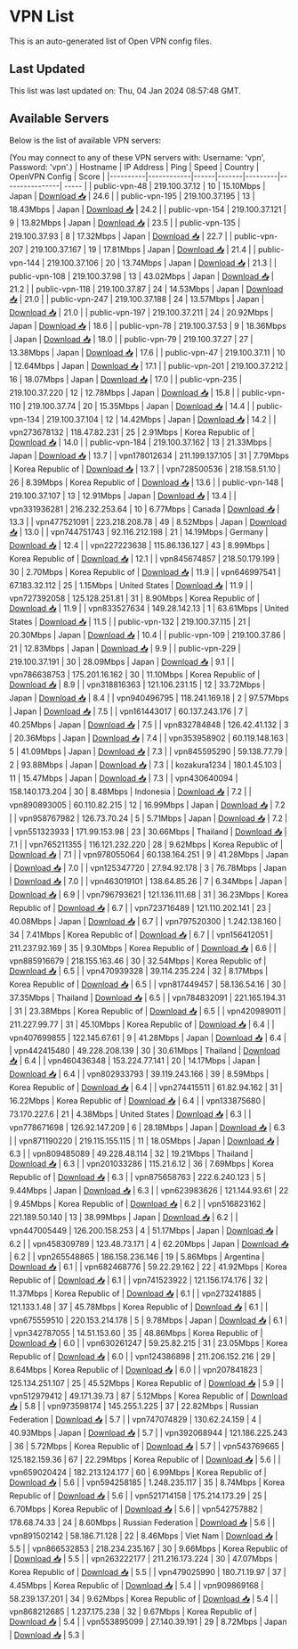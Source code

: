 # VPN List

This is an auto-generated list of Open VPN config files.

## Last Updated

This list was last updated on: Thu, 04 Jan 2024 08:57:48 GMT.

## Available Servers

Below is the list of available VPN servers:

(You may connect to any of these VPN servers with: Username: 'vpn', Password: 'vpn'.)
| Hostname | IP Address | Ping | Speed | Country | OpenVPN Config | Score |
|----------|------------|------|-------|---------|----------------| ----- |
| public-vpn-48 | 219.100.37.12 | 10 | 15.10Mbps | Japan | [Download 📥](./configs/server_0_JP.ovpn) | 24.6 |
| public-vpn-195 | 219.100.37.195 | 13 | 18.43Mbps | Japan | [Download 📥](./configs/server_1_JP.ovpn) | 24.2 |
| public-vpn-154 | 219.100.37.121 | 9 | 13.82Mbps | Japan | [Download 📥](./configs/server_2_JP.ovpn) | 23.5 |
| public-vpn-135 | 219.100.37.93 | 8 | 17.32Mbps | Japan | [Download 📥](./configs/server_3_JP.ovpn) | 22.7 |
| public-vpn-207 | 219.100.37.167 | 19 | 17.81Mbps | Japan | [Download 📥](./configs/server_4_JP.ovpn) | 21.4 |
| public-vpn-144 | 219.100.37.106 | 20 | 13.74Mbps | Japan | [Download 📥](./configs/server_5_JP.ovpn) | 21.3 |
| public-vpn-108 | 219.100.37.98 | 13 | 43.02Mbps | Japan | [Download 📥](./configs/server_6_JP.ovpn) | 21.2 |
| public-vpn-118 | 219.100.37.87 | 24 | 14.53Mbps | Japan | [Download 📥](./configs/server_7_JP.ovpn) | 21.0 |
| public-vpn-247 | 219.100.37.188 | 24 | 13.57Mbps | Japan | [Download 📥](./configs/server_8_JP.ovpn) | 21.0 |
| public-vpn-197 | 219.100.37.211 | 24 | 20.92Mbps | Japan | [Download 📥](./configs/server_9_JP.ovpn) | 18.6 |
| public-vpn-78 | 219.100.37.53 | 9 | 18.36Mbps | Japan | [Download 📥](./configs/server_10_JP.ovpn) | 18.0 |
| public-vpn-79 | 219.100.37.27 | 27 | 13.38Mbps | Japan | [Download 📥](./configs/server_11_JP.ovpn) | 17.6 |
| public-vpn-47 | 219.100.37.11 | 10 | 12.64Mbps | Japan | [Download 📥](./configs/server_12_JP.ovpn) | 17.1 |
| public-vpn-201 | 219.100.37.212 | 16 | 18.07Mbps | Japan | [Download 📥](./configs/server_13_JP.ovpn) | 17.0 |
| public-vpn-235 | 219.100.37.220 | 12 | 12.78Mbps | Japan | [Download 📥](./configs/server_14_JP.ovpn) | 15.8 |
| public-vpn-110 | 219.100.37.74 | 20 | 15.35Mbps | Japan | [Download 📥](./configs/server_15_JP.ovpn) | 14.4 |
| public-vpn-134 | 219.100.37.104 | 12 | 14.42Mbps | Japan | [Download 📥](./configs/server_16_JP.ovpn) | 14.2 |
| vpn273678132 | 118.47.82.231 | 25 | 2.91Mbps | Korea Republic of | [Download 📥](./configs/server_17_KR.ovpn) | 14.0 |
| public-vpn-184 | 219.100.37.162 | 13 | 21.33Mbps | Japan | [Download 📥](./configs/server_18_JP.ovpn) | 13.7 |
| vpn178012634 | 211.199.137.105 | 31 | 7.79Mbps | Korea Republic of | [Download 📥](./configs/server_19_KR.ovpn) | 13.7 |
| vpn728500536 | 218.158.51.10 | 26 | 8.39Mbps | Korea Republic of | [Download 📥](./configs/server_20_KR.ovpn) | 13.6 |
| public-vpn-148 | 219.100.37.107 | 13 | 12.91Mbps | Japan | [Download 📥](./configs/server_21_JP.ovpn) | 13.4 |
| vpn331936281 | 216.232.253.64 | 10 | 6.77Mbps | Canada | [Download 📥](./configs/server_22_CA.ovpn) | 13.3 |
| vpn477521091 | 223.218.208.78 | 49 | 8.52Mbps | Japan | [Download 📥](./configs/server_23_JP.ovpn) | 13.0 |
| vpn744751743 | 92.116.212.198 | 21 | 14.19Mbps | Germany | [Download 📥](./configs/server_24_DE.ovpn) | 12.4 |
| vpn227223638 | 115.86.136.127 | 43 | 8.99Mbps | Korea Republic of | [Download 📥](./configs/server_25_KR.ovpn) | 12.1 |
| vpn845674857 | 218.50.179.199 | 30 | 2.70Mbps | Korea Republic of | [Download 📥](./configs/server_26_KR.ovpn) | 11.9 |
| vpn646997541 | 67.183.32.112 | 25 | 1.15Mbps | United States | [Download 📥](./configs/server_27_US.ovpn) | 11.9 |
| vpn727392058 | 125.128.251.81 | 31 | 8.90Mbps | Korea Republic of | [Download 📥](./configs/server_28_KR.ovpn) | 11.9 |
| vpn833527634 | 149.28.142.13 | 1 | 63.61Mbps | United States | [Download 📥](./configs/server_29_US.ovpn) | 11.5 |
| public-vpn-132 | 219.100.37.115 | 21 | 20.30Mbps | Japan | [Download 📥](./configs/server_30_JP.ovpn) | 10.4 |
| public-vpn-109 | 219.100.37.86 | 21 | 12.83Mbps | Japan | [Download 📥](./configs/server_31_JP.ovpn) | 9.9 |
| public-vpn-229 | 219.100.37.191 | 30 | 28.09Mbps | Japan | [Download 📥](./configs/server_32_JP.ovpn) | 9.1 |
| vpn786638753 | 175.201.16.162 | 30 | 11.10Mbps | Korea Republic of | [Download 📥](./configs/server_33_KR.ovpn) | 8.9 |
| vpn318816363 | 121.106.231.15 | 12 | 33.72Mbps | Japan | [Download 📥](./configs/server_34_JP.ovpn) | 8.4 |
| vpn940496795 | 118.241.169.18 | 2 | 97.57Mbps | Japan | [Download 📥](./configs/server_35_JP.ovpn) | 7.5 |
| vpn161443017 | 60.137.243.176 | 7 | 40.25Mbps | Japan | [Download 📥](./configs/server_36_JP.ovpn) | 7.5 |
| vpn832784848 | 126.42.41.132 | 3 | 20.36Mbps | Japan | [Download 📥](./configs/server_37_JP.ovpn) | 7.4 |
| vpn353958902 | 60.119.148.163 | 5 | 41.09Mbps | Japan | [Download 📥](./configs/server_38_JP.ovpn) | 7.3 |
| vpn845595290 | 59.138.77.79 | 2 | 93.88Mbps | Japan | [Download 📥](./configs/server_39_JP.ovpn) | 7.3 |
| kozakura1234 | 180.1.45.103 | 11 | 15.47Mbps | Japan | [Download 📥](./configs/server_40_JP.ovpn) | 7.3 |
| vpn430640094 | 158.140.173.204 | 30 | 8.48Mbps | Indonesia | [Download 📥](./configs/server_41_ID.ovpn) | 7.2 |
| vpn890893005 | 60.110.82.215 | 12 | 16.99Mbps | Japan | [Download 📥](./configs/server_42_JP.ovpn) | 7.2 |
| vpn958767982 | 126.73.70.24 | 5 | 5.71Mbps | Japan | [Download 📥](./configs/server_43_JP.ovpn) | 7.2 |
| vpn551323933 | 171.99.153.98 | 23 | 30.66Mbps | Thailand | [Download 📥](./configs/server_44_TH.ovpn) | 7.1 |
| vpn765211355 | 116.121.232.220 | 28 | 9.62Mbps | Korea Republic of | [Download 📥](./configs/server_45_KR.ovpn) | 7.1 |
| vpn978055064 | 60.138.164.251 | 9 | 41.28Mbps | Japan | [Download 📥](./configs/server_46_JP.ovpn) | 7.0 |
| vpn125347720 | 27.94.92.178 | 3 | 76.78Mbps | Japan | [Download 📥](./configs/server_47_JP.ovpn) | 7.0 |
| vpn463019101 | 138.64.85.26 | 7 | 6.34Mbps | Japan | [Download 📥](./configs/server_48_JP.ovpn) | 6.9 |
| vpn796793621 | 121.136.111.68 | 31 | 36.23Mbps | Korea Republic of | [Download 📥](./configs/server_49_KR.ovpn) | 6.7 |
| vpn723716489 | 121.110.202.141 | 23 | 40.08Mbps | Japan | [Download 📥](./configs/server_50_JP.ovpn) | 6.7 |
| vpn797520300 | 1.242.138.160 | 34 | 7.41Mbps | Korea Republic of | [Download 📥](./configs/server_51_KR.ovpn) | 6.7 |
| vpn156412051 | 211.237.92.169 | 35 | 9.30Mbps | Korea Republic of | [Download 📥](./configs/server_52_KR.ovpn) | 6.6 |
| vpn885916679 | 218.155.163.46 | 30 | 32.54Mbps | Korea Republic of | [Download 📥](./configs/server_53_KR.ovpn) | 6.5 |
| vpn470939328 | 39.114.235.224 | 32 | 8.17Mbps | Korea Republic of | [Download 📥](./configs/server_54_KR.ovpn) | 6.5 |
| vpn817449457 | 58.136.54.16 | 30 | 37.35Mbps | Thailand | [Download 📥](./configs/server_55_TH.ovpn) | 6.5 |
| vpn784832091 | 221.165.194.31 | 31 | 23.38Mbps | Korea Republic of | [Download 📥](./configs/server_56_KR.ovpn) | 6.5 |
| vpn420989011 | 211.227.99.77 | 31 | 45.10Mbps | Korea Republic of | [Download 📥](./configs/server_57_KR.ovpn) | 6.4 |
| vpn407699855 | 122.145.67.61 | 9 | 41.28Mbps | Japan | [Download 📥](./configs/server_58_JP.ovpn) | 6.4 |
| vpn442415480 | 49.228.208.139 | 30 | 30.61Mbps | Thailand | [Download 📥](./configs/server_59_TH.ovpn) | 6.4 |
| vpn460436348 | 153.224.77.141 | 20 | 14.17Mbps | Japan | [Download 📥](./configs/server_60_JP.ovpn) | 6.4 |
| vpn802933793 | 39.119.243.166 | 39 | 8.59Mbps | Korea Republic of | [Download 📥](./configs/server_61_KR.ovpn) | 6.4 |
| vpn274415511 | 61.82.94.162 | 31 | 16.22Mbps | Korea Republic of | [Download 📥](./configs/server_62_KR.ovpn) | 6.4 |
| vpn133875680 | 73.170.227.6 | 21 | 4.38Mbps | United States | [Download 📥](./configs/server_63_US.ovpn) | 6.3 |
| vpn778671698 | 126.92.147.209 | 6 | 28.18Mbps | Japan | [Download 📥](./configs/server_64_JP.ovpn) | 6.3 |
| vpn871190220 | 219.115.155.115 | 11 | 18.05Mbps | Japan | [Download 📥](./configs/server_65_JP.ovpn) | 6.3 |
| vpn809485089 | 49.228.48.114 | 32 | 19.21Mbps | Thailand | [Download 📥](./configs/server_66_TH.ovpn) | 6.3 |
| vpn201033286 | 115.21.6.12 | 36 | 7.69Mbps | Korea Republic of | [Download 📥](./configs/server_67_KR.ovpn) | 6.3 |
| vpn875658763 | 222.6.240.123 | 5 | 9.44Mbps | Japan | [Download 📥](./configs/server_68_JP.ovpn) | 6.3 |
| vpn623983626 | 121.144.93.61 | 22 | 9.45Mbps | Korea Republic of | [Download 📥](./configs/server_69_KR.ovpn) | 6.2 |
| vpn516823162 | 221.189.50.140 | 13 | 38.99Mbps | Japan | [Download 📥](./configs/server_70_JP.ovpn) | 6.2 |
| vpn447005449 | 126.200.158.253 | 4 | 51.17Mbps | Japan | [Download 📥](./configs/server_71_JP.ovpn) | 6.2 |
| vpn458309789 | 123.48.73.171 | 4 | 62.20Mbps | Japan | [Download 📥](./configs/server_72_JP.ovpn) | 6.2 |
| vpn265548865 | 186.158.236.146 | 19 | 5.86Mbps | Argentina | [Download 📥](./configs/server_73_AR.ovpn) | 6.1 |
| vpn682468776 | 59.22.29.162 | 22 | 41.92Mbps | Korea Republic of | [Download 📥](./configs/server_74_KR.ovpn) | 6.1 |
| vpn741523922 | 121.156.174.176 | 32 | 11.37Mbps | Korea Republic of | [Download 📥](./configs/server_75_KR.ovpn) | 6.1 |
| vpn273241885 | 121.133.1.48 | 37 | 45.78Mbps | Korea Republic of | [Download 📥](./configs/server_76_KR.ovpn) | 6.1 |
| vpn675559510 | 220.153.214.178 | 5 | 9.78Mbps | Japan | [Download 📥](./configs/server_77_JP.ovpn) | 6.1 |
| vpn342787055 | 14.51.153.60 | 35 | 48.86Mbps | Korea Republic of | [Download 📥](./configs/server_78_KR.ovpn) | 6.0 |
| vpn630261247 | 59.25.82.215 | 31 | 23.05Mbps | Korea Republic of | [Download 📥](./configs/server_79_KR.ovpn) | 6.0 |
| vpn124386898 | 211.206.152.216 | 29 | 8.64Mbps | Korea Republic of | [Download 📥](./configs/server_80_KR.ovpn) | 6.0 |
| vpn207841823 | 125.134.251.107 | 25 | 45.52Mbps | Korea Republic of | [Download 📥](./configs/server_81_KR.ovpn) | 5.9 |
| vpn512979412 | 49.171.39.73 | 87 | 5.12Mbps | Korea Republic of | [Download 📥](./configs/server_82_KR.ovpn) | 5.8 |
| vpn973598174 | 145.255.1.225 | 37 | 22.82Mbps | Russian Federation | [Download 📥](./configs/server_83_RU.ovpn) | 5.7 |
| vpn747074829 | 130.62.24.159 | 4 | 40.93Mbps | Japan | [Download 📥](./configs/server_84_JP.ovpn) | 5.7 |
| vpn392068944 | 121.186.225.243 | 36 | 5.72Mbps | Korea Republic of | [Download 📥](./configs/server_85_KR.ovpn) | 5.7 |
| vpn543769665 | 125.182.159.36 | 67 | 22.29Mbps | Korea Republic of | [Download 📥](./configs/server_86_KR.ovpn) | 5.6 |
| vpn659020424 | 182.213.124.177 | 60 | 6.99Mbps | Korea Republic of | [Download 📥](./configs/server_87_KR.ovpn) | 5.6 |
| vpn594258185 | 1.248.235.117 | 35 | 8.74Mbps | Korea Republic of | [Download 📥](./configs/server_88_KR.ovpn) | 5.6 |
| vpn521714158 | 175.214.173.29 | 25 | 6.70Mbps | Korea Republic of | [Download 📥](./configs/server_89_KR.ovpn) | 5.6 |
| vpn542757882 | 178.68.74.33 | 24 | 8.60Mbps | Russian Federation | [Download 📥](./configs/server_90_RU.ovpn) | 5.6 |
| vpn891502142 | 58.186.71.128 | 22 | 8.46Mbps | Viet Nam | [Download 📥](./configs/server_91_VN.ovpn) | 5.5 |
| vpn866532853 | 218.234.235.167 | 30 | 9.66Mbps | Korea Republic of | [Download 📥](./configs/server_92_KR.ovpn) | 5.5 |
| vpn263222177 | 211.216.173.224 | 30 | 47.07Mbps | Korea Republic of | [Download 📥](./configs/server_93_KR.ovpn) | 5.5 |
| vpn479025990 | 180.71.19.97 | 37 | 4.45Mbps | Korea Republic of | [Download 📥](./configs/server_94_KR.ovpn) | 5.4 |
| vpn909869168 | 58.239.137.201 | 34 | 9.62Mbps | Korea Republic of | [Download 📥](./configs/server_95_KR.ovpn) | 5.4 |
| vpn868212685 | 1.237.175.238 | 32 | 9.67Mbps | Korea Republic of | [Download 📥](./configs/server_96_KR.ovpn) | 5.4 |
| vpn553895099 | 27.140.39.191 | 29 | 8.72Mbps | Japan | [Download 📥](./configs/server_97_JP.ovpn) | 5.3 |
